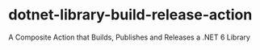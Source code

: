 # dotnet-library-build-release-action
A Composite Action that Builds, Publishes and Releases a .NET 6 Library
